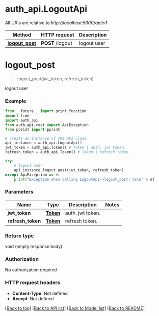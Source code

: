 # auth_api.LogoutApi

All URIs are relative to *http://localhost:5000/api/v1*

Method | HTTP request | Description
------------- | ------------- | -------------
[**logout_post**](LogoutApi.md#logout_post) | **POST** /logout | logout user

# **logout_post**
> logout_post(jwt_token, refresh_token)

logout user

### Example
```python
from __future__ import print_function
import time
import auth_api
from auth_api.rest import ApiException
from pprint import pprint

# create an instance of the API class
api_instance = auth_api.LogoutApi()
jwt_token = auth_api.Token() # Token | auth. jwt token.
refresh_token = auth_api.Token() # Token | refresh token.

try:
    # logout user
    api_instance.logout_post(jwt_token, refresh_token)
except ApiException as e:
    print("Exception when calling LogoutApi->logout_post: %s\n" % e)
```

### Parameters

Name | Type | Description  | Notes
------------- | ------------- | ------------- | -------------
 **jwt_token** | [**Token**](.md)| auth. jwt token. | 
 **refresh_token** | [**Token**](.md)| refresh token. | 

### Return type

void (empty response body)

### Authorization

No authorization required

### HTTP request headers

 - **Content-Type**: Not defined
 - **Accept**: Not defined

[[Back to top]](#) [[Back to API list]](../README.md#documentation-for-api-endpoints) [[Back to Model list]](../README.md#documentation-for-models) [[Back to README]](../README.md)


